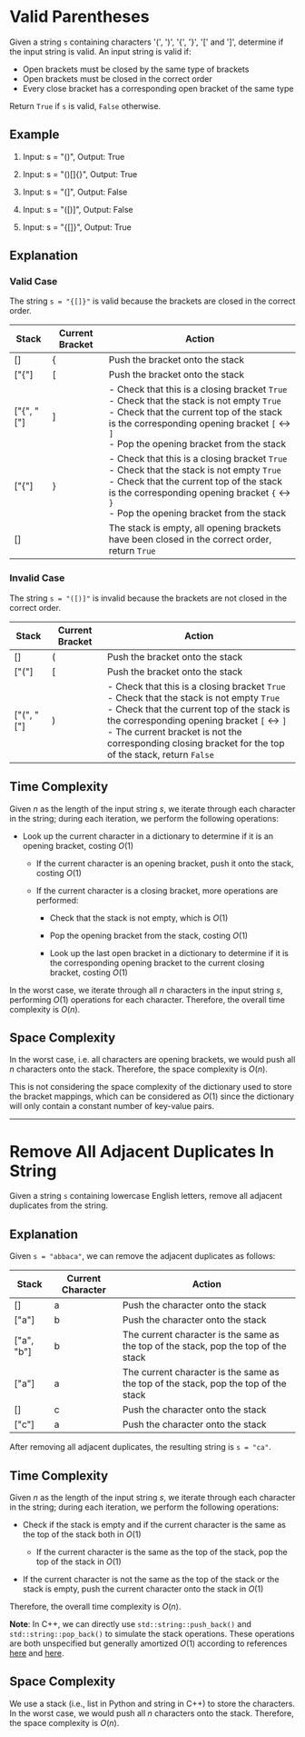 # Valid Parentheses

Given a string `s` containing characters '(', ')', '{', '}', '[' and ']', determine if the input string is valid. An input string is valid if:

* Open brackets must be closed by the same type of brackets
* Open brackets must be closed in the correct order
* Every close bracket has a corresponding open bracket of the same type

Return `True` if `s` is valid, `False` otherwise.

## Example

1. Input: s = "()", Output: True

2. Input: s = "()[]{}", Output: True

3. Input: s = "(]", Output: False

4. Input: s = "([)]", Output: False

5. Input: s = "{[]}", Output: True

## Explanation

### Valid Case

The string `s = "{[]}"` is valid because the brackets are closed in the correct order.

<center>

| Stack | Current Bracket | Action |
|-------|-----------------|--------|
| []    | {               | Push the bracket onto the stack |
| ["{"] | [               | Push the bracket onto the stack |
| ["{", "["] | ]           | - Check that this is a closing bracket `True` <br> - Check that the stack is not empty `True` <br> - Check that the current top of the stack is the corresponding opening bracket `[` <-> `]` <br> - Pop the opening bracket from the stack |
| ["{"] | }               | - Check that this is a closing bracket `True` <br> - Check that the stack is not empty `True` <br> - Check that the current top of the stack is the corresponding opening bracket `{` <-> `}` <br> - Pop the opening bracket from the stack |
| []    |                 | The stack is empty, all opening brackets have been closed in the correct order, return `True` |

</center>

### Invalid Case

The string `s = "([)]"` is invalid because the brackets are not closed in the correct order.

<center>

| Stack | Current Bracket | Action |
|-------|-----------------|--------|
| []    | (               | Push the bracket onto the stack |
| ["("] | [               | Push the bracket onto the stack |
| ["(", "["] | )           | - Check that this is a closing bracket `True` <br> - Check that the stack is not empty `True` <br> - Check that the current top of the stack is the corresponding opening bracket `[` <-> `]` <br> - The current bracket is not the corresponding closing bracket for the top of the stack, return `False` |

</center>

## Time Complexity

Given $n$ as the length of the input string $s$, we iterate through each character in the string; during each iteration, we perform the following operations:

* Look up the current character in a dictionary to determine if it is an opening bracket, costing $O(1)$ 

  - If the current character is an opening bracket, push it onto the stack, costing $O(1)$

  - If the current character is a closing bracket, more operations are performed:

    - Check that the stack is not empty, which is $O(1)$

    - Pop the opening bracket from the stack, costing $O(1)$

    - Look up the last open bracket in a dictionary to determine if it is the corresponding opening bracket to the current closing bracket, costing $O(1)$

In the worst case, we iterate through all $n$ characters in the input string $s$, performing $O(1)$ operations for each character. Therefore, the overall time complexity is $O(n)$.

## Space Complexity

In the worst case, i.e. all characters are opening brackets, we would push all $n$ characters onto the stack. Therefore, the space complexity is $O(n)$.

This is not considering the space complexity of the dictionary used to store the bracket mappings, which can be considered as $O(1)$ since the dictionary will only contain a constant number of key-value pairs.

---

# Remove All Adjacent Duplicates In String

Given a string `s` containing lowercase English letters, remove all adjacent duplicates from the string. 

## Explanation

Given `s = "abbaca"`, we can remove the adjacent duplicates as follows:

<center>

| Stack | Current Character | Action |
|-------|-------------------|--------|
| []    | a                 | Push the character onto the stack |
| ["a"] | b                 | Push the character onto the stack |
| ["a", "b"] | b             | The current character is the same as the top of the stack, pop the top of the stack |
| ["a"] | a                 | The current character is the same as the top of the stack, pop the top of the stack |
| []    | c                 | Push the character onto the stack |
| ["c"] | a                 | Push the character onto the stack |

</center>

After removing all adjacent duplicates, the resulting string is `s = "ca"`.

## Time Complexity

Given $n$ as the length of the input string $s$, we iterate through each character in the string; during each iteration, we perform the following operations:

* Check if the stack is empty and if the current character is the same as the top of the stack both in $O(1)$

  - If the current character is the same as the top of the stack, pop the top of the stack in $O(1)$

* If the current character is not the same as the top of the stack or the stack is empty, push the current character onto the stack in $O(1)$

Therefore, the overall time complexity is $O(n)$.

**Note**: In C++, we can directly use `std::string::push_back()` and `std::string::pop_back()` to simulate the stack operations. These operations are both unspecified but generally amortized $O(1)$ according to references [here](https://cplusplus.com/reference/string/string/push_back/) and [here](https://cplusplus.com/reference/string/string/pop_back/).

## Space Complexity

We use a stack (i.e., list in Python and string in C++) to store the characters. In the worst case, we would push all $n$ characters onto the stack. Therefore, the space complexity is $O(n)$.
